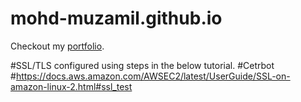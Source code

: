 # mohd-muzamil.github.io
Checkout my [portfolio](http://mohd-muzamil.github.io).

#SSL/TLS configured using steps in the below tutorial.
#Cetrbot
#https://docs.aws.amazon.com/AWSEC2/latest/UserGuide/SSL-on-amazon-linux-2.html#ssl_test
